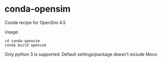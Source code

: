 # conda-opensim
Conda recipe for OpenSim 4.5

Usage:

    cd conda-opensim
    conda build opensim
    
Only python 3 is supported. Default settings/package doesn't include Moco

